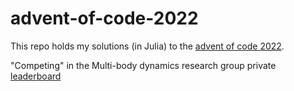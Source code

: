 # advent-of-code-2022

This repo holds my solutions (in Julia) to the [advent of code 2022](https://adventofcode.com/2022).


"Competing" in the Multi-body dynamics research group private [leaderboard](https://adventofcode.com/2022/leaderboard/private/view/305508)